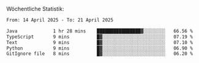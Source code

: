 
Wöchentliche Statistik:
<!--START_SECTION:waka-->

```txt
From: 14 April 2025 - To: 21 April 2025

Java             1 hr 28 mins    ████████████████▓░░░░░░░░   66.56 %
TypeScript       9 mins          █▓░░░░░░░░░░░░░░░░░░░░░░░   07.19 %
Text             9 mins          █▓░░░░░░░░░░░░░░░░░░░░░░░   07.10 %
Python           9 mins          █▓░░░░░░░░░░░░░░░░░░░░░░░   06.90 %
GitIgnore file   8 mins          █▓░░░░░░░░░░░░░░░░░░░░░░░   06.20 %
```

<!--END_SECTION:waka-->
